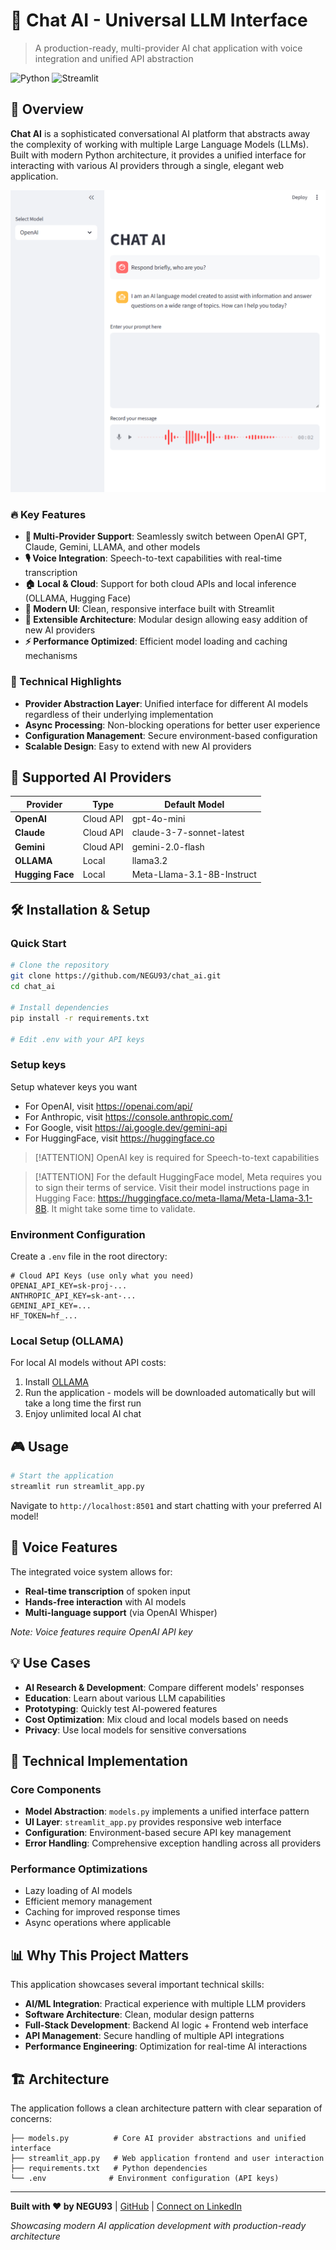 # 🤖 Chat AI - Universal LLM Interface

> A production-ready, multi-provider AI chat application with voice integration and unified API abstraction

![Python](https://img.shields.io/badge/python-3.8+-blue.svg)
![Streamlit](https://img.shields.io/badge/streamlit-1.28+-red.svg)

## 🎯 Overview

**Chat AI** is a sophisticated conversational AI platform that abstracts away the complexity of working with multiple Large Language Models (LLMs). Built with modern Python architecture, it provides a unified interface for interacting with various AI providers through a single, elegant web application.

![UI](static/Screenshot.png)

### 🔥 Key Features

- **🔄 Multi-Provider Support**: Seamlessly switch between OpenAI GPT, Claude, Gemini, LLAMA, and other models
- **🎙️ Voice Integration**: Speech-to-text capabilities with real-time transcription
- **🏠 Local & Cloud**: Support for both cloud APIs and local inference (OLLAMA, Hugging Face)
- **🎨 Modern UI**: Clean, responsive interface built with Streamlit
- **🔧 Extensible Architecture**: Modular design allowing easy addition of new AI providers
- **⚡ Performance Optimized**: Efficient model loading and caching mechanisms

### 🧠 Technical Highlights

- **Provider Abstraction Layer**: Unified interface for different AI models regardless of their underlying implementation
- **Async Processing**: Non-blocking operations for better user experience
- **Configuration Management**: Secure environment-based configuration
- **Scalable Design**: Easy to extend with new AI providers

## 🚀 Supported AI Providers

| Provider | Type | Default Model |
|----------|------|----------|
| **OpenAI** | Cloud API | gpt-4o-mini |
| **Claude** | Cloud API | claude-3-7-sonnet-latest |
| **Gemini** | Cloud API | gemini-2.0-flash |
| **OLLAMA** | Local | llama3.2 |
| **Hugging Face** | Local | Meta-Llama-3.1-8B-Instruct |

## 🛠️ Installation & Setup

### Quick Start

```bash
# Clone the repository
git clone https://github.com/NEGU93/chat_ai.git
cd chat_ai

# Install dependencies
pip install -r requirements.txt

# Edit .env with your API keys
```

### Setup keys

Setup whatever keys you want

- For OpenAI, visit https://openai.com/api/
- For Anthropic, visit https://console.anthropic.com/
- For Google, visit https://ai.google.dev/gemini-api
- For HuggingFace, visit https://huggingface.co

> [!ATTENTION]
> OpenAI key is required for Speech-to-text capabilities

> [!ATTENTION]
> For the default HuggingFace model, Meta requires you to sign their terms of service. Visit their model instructions page in Hugging Face: https://huggingface.co/meta-llama/Meta-Llama-3.1-8B. It might take some time to validate.

### Environment Configuration

Create a `.env` file in the root directory:

```env
# Cloud API Keys (use only what you need)
OPENAI_API_KEY=sk-proj-...
ANTHROPIC_API_KEY=sk-ant-...
GEMINI_API_KEY=...
HF_TOKEN=hf_...
```

### Local Setup (OLLAMA)

For local AI models without API costs:

1. Install [OLLAMA](https://ollama.com/)
2. Run the application - models will be downloaded automatically but will take a long time the first run
3. Enjoy unlimited local AI chat

## 🎮 Usage

```bash
# Start the application
streamlit run streamlit_app.py
```

Navigate to `http://localhost:8501` and start chatting with your preferred AI model!

## 🎤 Voice Features

The integrated voice system allows for:
- **Real-time transcription** of spoken input
- **Hands-free interaction** with AI models
- **Multi-language support** (via OpenAI Whisper)

*Note: Voice features require OpenAI API key*

## 💡 Use Cases

- **AI Research & Development**: Compare different models' responses
- **Education**: Learn about various LLM capabilities
- **Prototyping**: Quickly test AI-powered features
- **Cost Optimization**: Mix cloud and local models based on needs
- **Privacy**: Use local models for sensitive conversations

## 🔧 Technical Implementation

### Core Components

- **Model Abstraction**: `models.py` implements a unified interface pattern
- **UI Layer**: `streamlit_app.py` provides responsive web interface
- **Configuration**: Environment-based secure API key management
- **Error Handling**: Comprehensive exception handling across all providers

### Performance Optimizations

- Lazy loading of AI models
- Efficient memory management
- Caching for improved response times
- Async operations where applicable

## 📊 Why This Project Matters

This application showcases several important technical skills:

- **AI/ML Integration**: Practical experience with multiple LLM providers
- **Software Architecture**: Clean, modular design patterns
- **Full-Stack Development**: Backend AI logic + Frontend web interface
- **API Management**: Secure handling of multiple API integrations
- **Performance Engineering**: Optimization for real-time AI interactions


## 🏗️ Architecture

The application follows a clean architecture pattern with clear separation of concerns:

```
├── models.py          # Core AI provider abstractions and unified interface
├── streamlit_app.py   # Web application frontend and user interaction
├── requirements.txt   # Python dependencies
└── .env              # Environment configuration (API keys)
```

---

**Built with ❤️ by NEGU93** | [GitHub](https://github.com/NEGU93) | [Connect on LinkedIn](https://linkedin.com/in/your-profile)

*Showcasing modern AI application development with production-ready architecture*